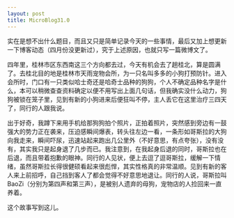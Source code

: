 ```yaml
---
layout: post
title: MicroBlog31.0
---
```


实在是想不出什么题目，而且又只是简单记录今天的一些事情，最后又加上想更新一下博客动态（四月份没更新过），究于上述原因，也就只写一篇微博文了。

四年里，桂林市区东西南这三个方向都去过，今天有机会去了趟桂北，算是圆满了。去桂北目的地是桂林市天雨宠物会所，为一只名叫多多的小狗打预防针。进入会所时，门口有一只类似哈士奇还是哈奇士品种的狗狗，个人不确定品种名字是什么，本可以稍微查查资料确定以便不用写出上面几句话，但我确实没什么动力，狗狗被锁在笼子里，见到有新的小狗进来后便狂叫不停，主人丢它在这里治疗三四天了，同行的人跟我说。

出于好奇，我蹲下来用手机给那狗狗拍个照片，正拍着照片，突然感到旁边有一鼓强大的势力正在袭来，压迫感瞬间爆表，转头往左边一看，一条形如哥斯拉的大狗向我走来，瞬间吓尿，迅速站起来跑出几公里外（不好意思，有点夸张），没有没有，其实我只是起身退了几步而已。我注意到，在我起身后退的同时，哥斯拉也在后退，而且带着抱歉的眼神。同行的人见状，便上去逗了逗哥斯拉，缓解一下情绪，虽然哥斯拉长得很健硕看起来很彪悍，其实性格真的非常温顺。见到有新的客人来上前招呼，自己挡到客人了都会觉得不好意思地退让。同行的人说，哥斯拉叫 BaoZi（分别为第四声和第三声），是被别人遗弃的母狗，宠物店的人捡回来一直养着。

这个故事写到这儿。
